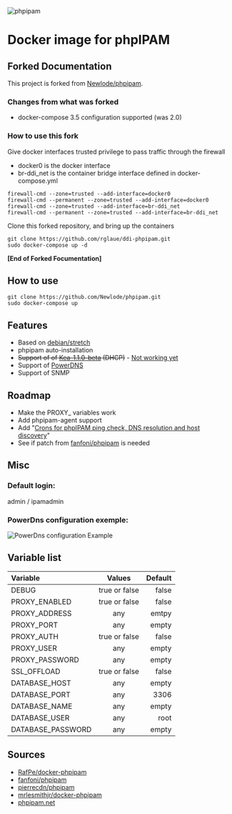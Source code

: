 ![phpipam](https://raw.githubusercontent.com/PierrickV/phpipam/master/images/logo.png "Phpipam.net logo")

# Docker image for phpIPAM

## Forked Documentation

This project is	forked from [Newlode/phpipam](https://github.com/Newlode/phpipam).

### Changes from what was forked

* docker-compose 3.5 configuration supported (was 2.0)

### How to use this fork 
Give docker interfaces trusted privilege to pass traffic through the firewall
* docker0 is the docker interface
* br-ddi_net is the container bridge interface defined in docker-compose.yml
```
firewall-cmd --zone=trusted --add-interface=docker0   
firewall-cmd --permanent --zone=trusted --add-interface=docker0
firewall-cmd --zone=trusted --add-interface=br-ddi_net
firewall-cmd --permanent --zone=trusted --add-interface=br-ddi_net
```
Clone this forked repository, and bring up the containers
```
git clone https://github.com/rglaue/ddi-phpipam.git
sudo docker-compose up -d
```

**[End of Forked Focumentation]**

## How to use

```
git clone https://github.com/Newlode/phpipam.git
sudo docker-compose up
```

## Features
* Based on [debian/stretch](https://hub.docker.com/_/debian/)
* phpipam auto-installation
* ~~Support of of [Kea-1.1.0-beta](http://kea.isc.org/wiki) (DHCP)~~ - [Not working yet](https://github.com/phpipam/phpipam/issues/777)
* Support of [PowerDNS](https://www.powerdns.com/)
* Support of SNMP

## Roadmap
* Make the PROXY_ variables work
* Add phpipam-agent support
* Add "[Crons for phpIPAM ping check, DNS resolution and host discovery](https://github.com/phpipam/phpipam/issues/762)"
* See if patch from [fanfoni/phpipam](https://bitbucket.org/thiagofanfoni/phpipam/commits/4a96bc18b6b337e1cbffff9794a515e6b72eb780?at=master) is needed

## Misc

### Default login:
admin / ipamadmin

### PowerDns configuration exemple:
![PowerDns configuration Example](https://raw.githubusercontent.com/PierrickV/phpipam/master/images/powerdns_conf.png)

## Variable list

| Variable         | Values        | Default |
| :----------------|:-------------:|--------:|
| DEBUG            | true or false | false   |
| PROXY_ENABLED    | true or false | false   |
| PROXY_ADDRESS    | any           | emtpy   |
| PROXY_PORT       | any           | empty   |
| PROXY_AUTH       | true or false | false   |
| PROXY_USER       | any           | empty   |
| PROXY_PASSWORD   | any           | empty   |
| SSL_OFFLOAD      | true or false | false   |
| DATABASE_HOST    | any           | empty   |
| DATABASE_PORT    | any           | 3306    |
| DATABASE_NAME     | any           | empty   |
| DATABASE_USER    | any           | root    |
| DATABASE_PASSWORD | any           | empty   |

## Sources

* [RafPe/docker-phpipam](https://github.com/RafPe/docker-phpipam)
* [fanfoni/phpipam](https://bitbucket.org/thiagofanfoni/phpipam)
* [pierrecdn/phpipam](https://github.com/pierrecdn/phpipam)
* [mrlesmithjr/docker-phpipam](mrlesmithjr/docker-phpipam)
* [phpipam.net](http://phpipam.net)
